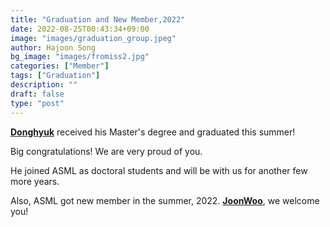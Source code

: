 ```yaml
---
title: "Graduation and New Member,2022"
date: 2022-08-25T00:43:34+09:00
image: "images/graduation_group.jpeg"
author: Hajoon Song
bg_image: "images/fromiss2.jpg"
categories: ["Member"]
tags: ["Graduation"]
description: ""
draft: false
type: "post"
---
```


**[Donghyuk](/group/ajincho/#anchor)** received his  Master's degree and graduated this summer!

Big congratulations! We are very proud of you.

He joined ASML as doctoral students and will be with us for another few more years.

Also, ASML got new member in the summer, 2022.
**[JoonWoo](/group/joonwoolee/#anchor)**, we welcome you!

<div class='image'>
<img src="/images/group_2022_summer.jpeg" class="img-responsive; width:50%;" alt="">
</div>
<br>
